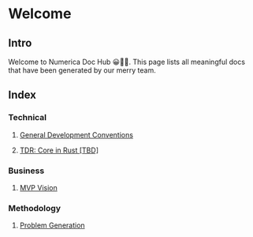 # Welcome

## Intro

Welcome to Numerica Doc Hub 😀👋🏻. This page lists all meaningful docs that have been generated by our merry team.

## Index

### Technical

1. [General Development Conventions](./1_General%20Conventions.md)

2. [TDR: Core in Rust [TBD]](./3_TDR%3A%20Core%20in%20Rust.md)

### Business

1. [MVP Vision](./4_MVP%20Vision.md)

### Methodology

1. [Problem Generation](./2_Problem%20Generation.md)